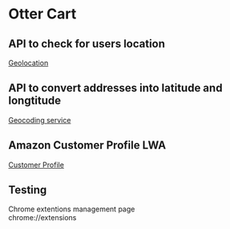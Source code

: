 # Otter Cart

## API to check for users location
[Geolocation](https://developers.google.com/maps/documentation/javascript/geolocation#DetectingUserLocation)
## API to convert addresses into latitude and longtitude
[Geocoding service](https://developers.google.com/maps/documentation/javascript/geocoding)
## Amazon Customer Profile LWA
[Customer Profile](https://developer.amazon.com/docs/login-with-amazon/customer-profile.html)

## Testing

Chrome extentions management page\
chrome://extensions